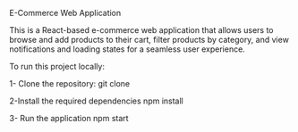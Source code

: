 E-Commerce Web Application

This is a React-based e-commerce web application that allows users to browse and add products to their cart, filter products by category, and view notifications and loading states for a seamless user experience.


To run this project locally:

1- Clone the repository:
git clone <repository-url>

2-Install the required dependencies
npm install

3- Run the application
npm start



